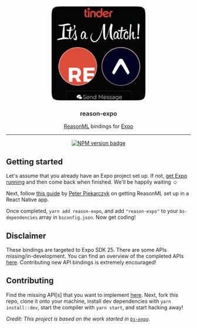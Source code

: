 <p align="center">
  <img alt="Reason Expo Match" src="./reason-expo.png" width="256">
</p>

<h3 align="center" style="font-weight:600">
  reason-expo
</h3>

<p align="center">
  <a href="https://reasonml.github.io/">ReasonML</a> bindings for <a href="https://expo.io">Expo</a>
</p>

---

<div align="center">

[![NPM version badge](https://img.shields.io/npm/v/reason-expo.svg)](https://www.npmjs.com/package/reason-expo)

</div>

## Getting started

Let's assume that you already have an Expo project set up. If not, [get Expo running](https://expo.io/learn) and then come back when finished. We'll be happily waiting ☺️

Next, follow [this guide](https://medium.com/@peterpme/your-first-reasonml-pr-into-an-existing-react-native-codebase-a490b4a79649) by [Peter Piekarczyk](https://twitter.com/peterpme) on getting ReasonML set up in a React Native app.

Once completed, `yarn add reason-expo`, and add `"reason-expo"` to your `bs-dependencies` array in `bsconfig.json`. Now get coding!

## Disclaimer

These bindings are targeted to Expo SDK 25. There are some APIs missing/in-development. You can find an overview of the completed APIs [here](./STATUS.md). Contributing new API bindings is extremely encouraged!

## Contributing

Find the missing API[s] that you want to implement [here](./STATUS.md). Next, fork this repo, clone it onto your machine, install dev dependencies with `yarn install::dev`, start the compiler with `yarn start`, and start hacking away!

_Credit: This project is based on the work started in [`bs-expo`](https://github.com/fxfactorial/bs-expo/)._
